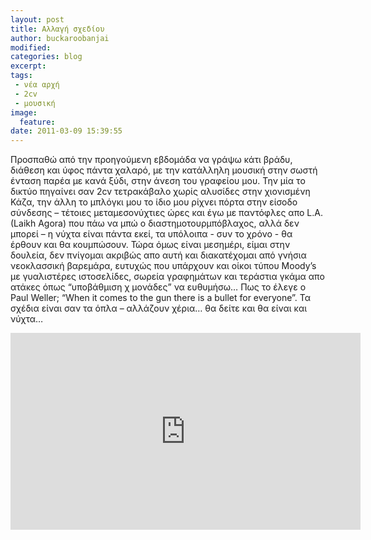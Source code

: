 ```yaml
---
layout: post
title: Αλλαγή σχεδίου
author: buckaroobanjai
modified:
categories: blog
excerpt:
tags:
 - νέα αρχή
 - 2cv
 - μουσική
image:
  feature:
date: 2011-03-09 15:39:55
---
```


Προσπαθώ από την προηγούμενη εβδομάδα να γράψω κάτι βράδυ, διάθεση και ύφος πάντα χαλαρό, με την κατάλληλη μουσική στην σωστή ένταση παρέα με κανά ξύδι, στην άνεση του γραφείου μου. Την μία το δικτύο πηγαίνει σαν 2cv τετρακάβαλο χωρίς αλυσίδες στην χιονισμένη Κάζα, την άλλη το μπλόγκι μου το ίδιο μου ρίχνει πόρτα στην είσοδο σύνδεσης – τέτοιες μεταμεσονύχτιες ώρες και έγω με παντόφλες απο L.A. (Laikh Agora) που πάω να μπώ ο διαστημοτουρμπόβλαχος, αλλά δεν μπορεί – η νύχτα είναι πάντα εκεί, τα υπόλοιπα - συν το χρόνο - θα έρθουν και θα κουμπώσουν. Τώρα όμως είναι μεσημέρι, είμαι στην δουλεία, δεν πνίγομαι ακριβώς απο αυτή και διακατέχομαι από γνήσια νεοκλασσική βαρεμάρα, ευτυχώς που υπάρχουν και οίκοι τύπου Moody’s με γυαλιστέρες ιστοσελίδες, σωρεία γραφημάτων και τεράστια γκάμα απο ατάκες όπως “υποβάθμιση χ μονάδες” να ευθυμήσω… Πως το έλεγε ο Paul Weller; “When it comes to the gun there is a bullet for everyone”. Τα σχέδια είναι σαν τα όπλα – αλλάζουν χέρια… θα δείτε και θα είναι και νύχτα…
<iframe width="560" height="315" src="http://www.youtube.com/embed/DtN2VrXV2ts" frameborder="0"> </iframe>
